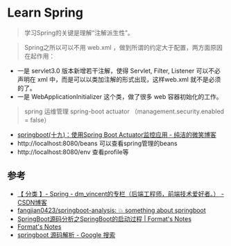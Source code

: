 # Learn Spring

> 学习Spring的关键是理解“注解派生性”。

> Spring之所以可以不用 web.xml ，做到所谓的约定大于配置，两方面原因在起作用：
- 一是 servlet3.0 版本新增若干注解，使得 Servlet, Filter, Listener 可以不必声明在 xml 中，而是可以以类加注解的形式出现，这样web.xml 就不是必须的了。
- 一是 WebApplicationInitializer 这个类，做了很多 web 容器初始化的工作。

> spring 运维管理 spring-boot actuator （management.security.enabled = false）

- [springboot(十九)：使用Spring Boot Actuator监控应用 - 纯洁的微笑博客](http://www.ityouknow.com/springboot/2018/02/06/spring-boot-actuator.html)
- http://localhost:8080/beans 可以查看spring管理的beans
- http://localhost:8080/env 查看profile等

## 参考
- [【 分类 】- Spring - dm_vincent的专栏（后端工程师，前端技术爱好者。） - CSDN博客](https://blog.csdn.net/dm_vincent/article/category/5632803)
- [fangjian0423/springboot-analysis: 💥 something about springboot](https://github.com/fangjian0423/springboot-analysis)
- [SpringBoot源码分析之SpringBoot的启动过程 | Format's Notes](https://fangjian0423.github.io/2017/04/30/springboot-startup-analysis/)
- [Format's Notes](http://fangjian0423.github.io/)
- [springboot 源码解析 - Google 搜索](https://www.google.com.hk/search?q=springboot+%E6%BA%90%E7%A0%81%E8%A7%A3%E6%9E%90&oq=springboot+%E6%BA%90%E7%A0%81%E8%A7%A3%E6%9E%90+&aqs=chrome..69i57j0.5858j0j7&sourceid=chrome&ie=UTF-8)